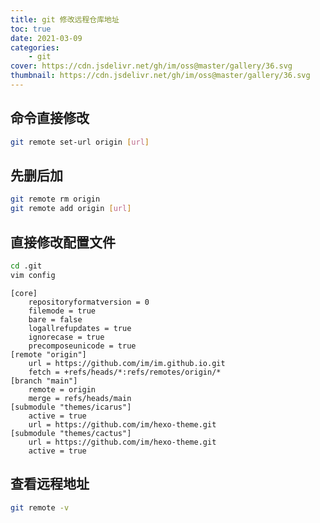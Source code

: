 ```yaml
---
title: git 修改远程仓库地址
toc: true
date: 2021-03-09
categories:
    - git
cover: https://cdn.jsdelivr.net/gh/im/oss@master/gallery/36.svg
thumbnail: https://cdn.jsdelivr.net/gh/im/oss@master/gallery/36.svg
---
```



## 命令直接修改

```bash
git remote set-url origin [url]
```

## 先删后加

```bash
git remote rm origin
git remote add origin [url]
```

## 直接修改配置文件

```bash
cd .git
vim config
```

```
[core]
	repositoryformatversion = 0
	filemode = true
	bare = false
	logallrefupdates = true
	ignorecase = true
	precomposeunicode = true
[remote "origin"]
	url = https://github.com/im/im.github.io.git
	fetch = +refs/heads/*:refs/remotes/origin/*
[branch "main"]
	remote = origin
	merge = refs/heads/main
[submodule "themes/icarus"]
	active = true
	url = https://github.com/im/hexo-theme.git
[submodule "themes/cactus"]
	url = https://github.com/im/hexo-theme.git
	active = true
```

## 查看远程地址

```bash
git remote -v
```

